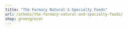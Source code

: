 ```yaml
---
title: "The Farmacy Natural & Specialty Foods"
url: /athens/the-farmacy-natural-and-specialty-foods/
shop: greengrocer
---
```


